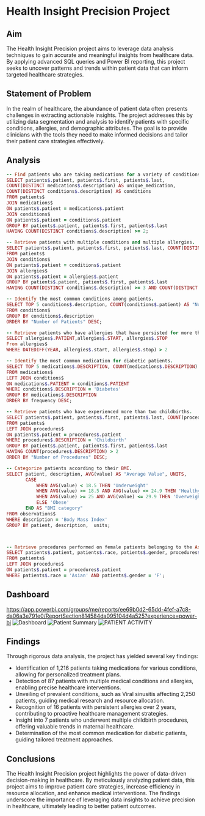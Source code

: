 # Health Insight Precision Project

## Aim
The Health Insight Precision project aims to leverage data analysis techniques to gain accurate and meaningful insights from healthcare data. 
By applying advanced SQL queries and Power BI reporting, this project seeks to uncover patterns and trends within patient data that can inform targeted healthcare strategies.

## Statement of Problem
In the realm of healthcare, the abundance of patient data often presents challenges in extracting actionable insights. 
The project addresses this by utilizing data segmentation and analysis to identify patients with specific conditions, allergies, and demographic attributes. 
The goal is to provide clinicians with the tools they need to make informed decisions and tailor their patient care strategies effectively.

## Analysis
```ruby 
-- Find patients who are taking medications for a variety of conditions.
SELECT patients$.patient, patients$.first, patients$.last, 
COUNT(DISTINCT medications$.description) AS unique_medication,
COUNT(DISTINCT conditions$.description) AS conditions
FROM patients$
JOIN medications$ 
ON patients$.patient = medications$.patient
JOIN conditions$ 
ON patients$.patient = conditions$.patient
GROUP BY patients$.patient, patients$.first, patients$.last
HAVING COUNT(DISTINCT conditions$.description) >= 2;

-- Retrieve patients with multiple conditions and multiple allergies.
SELECT patients$.patient, patients$.first, patients$.last, COUNT(DISTINCT conditions$.description) AS condition, COUNT(DISTINCT allergies$.description) AS Allergies
FROM patients$
JOIN conditions$ 
ON patients$.patient = conditions$.patient
JOIN allergies$ 
ON patients$.patient = allergies$.patient
GROUP BY patients$.patient, patients$.first, patients$.last
HAVING COUNT(DISTINCT conditions$.description) >= 3 AND COUNT(DISTINCT allergies$.description) >= 2;

-- Identify the most common conditions among patients.
SELECT TOP 5 conditions$.description, COUNT(conditions$.patient) AS "Number of Patients"
FROM conditions$
GROUP BY conditions$.description
ORDER BY "Number of Patients" DESC;

-- Retrieve patients who have allergies that have persisted for more than 2 years.
SELECT allergies$.PATIENT,allergies$.START, allergies$.STOP
From allergies$
WHERE DATEDIFF(YEAR, allergies$.start, allergies$.stop) > 2

-- Identify the most common medication for diabetic patients.
SELECT TOP 5 medications$.DESCRIPTION, COUNT(medications$.DESCRIPTION) AS frequency 
FROM medications$
LEFT JOIN conditions$ 
ON medications$.PATIENT = conditions$.PATIENT
WHERE conditions$.DESCRIPTION = 'Diabetes'
GROUP BY medications$.DESCRIPTION 
ORDER BY frequency DESC;

-- Retrieve patients who have experienced more than two childbirths.
SELECT patients$.patient, patients$.first, patients$.last, COUNT(procedures$.DESCRIPTION) AS "Number of Procedures"
FROM patients$
LEFT JOIN procedures$  
ON patients$.patient = procedures$.patient
WHERE procedures$.DESCRIPTION = 'Childbirth'
GROUP BY patients$.patient, patients$.first, patients$.last
HAVING COUNT(procedures$.DESCRIPTION) > 2
ORDER BY "Number of Procedures" DESC;

-- Categorize patients according to their BMI. 
SELECT patient, description, AVG(value) AS "Average Value", UNITS,
       CASE
           WHEN AVG(value) < 18.5 THEN 'Underweight'
           WHEN AVG(value) >= 18.5 AND AVG(value) <= 24.9 THEN 'Healthy'
           WHEN AVG(value) >= 25 AND AVG(value) <= 29.9 THEN 'Overweight'
           ELSE 'Obese'
       END AS "BMI category"
FROM observations$
WHERE description = 'Body Mass Index'
GROUP BY patient, description,  units;



-- Retrieve procedures performed on female patients belonging to the Asian race.
SELECT patients$.patient, patients$.race, patients$.gender, procedures$.description AS "procedure"
FROM patients$
LEFT JOIN procedures$ 
ON patients$.patient = procedures$.patient
WHERE patients$.race = 'Asian' AND patients$.gender = 'F';
```
## Dashboard
https://app.powerbi.com/groups/me/reports/ee69b0d2-65dd-4fef-a7c8-da06a3e791e0/ReportSection814584da095104d4a525?experience=power-bi
![Dashboard](https://github.com/Gracekadiri/Health-Insight/assets/106782819/730abefc-e4e8-4d57-829a-8f481721847c)
![Patient Summary](https://github.com/Gracekadiri/Health-Insight/assets/106782819/740e7caf-d073-4458-927d-dc55fd6d6a6a)
![PATIENT ACTIVITY](https://github.com/Gracekadiri/Health-Insight/assets/106782819/ff9f6408-6266-4b1c-ae9c-424f506547d1)


## Findings
Through rigorous data analysis, the project has yielded several key findings:
- Identification of 1,216 patients taking medications for various conditions, allowing for personalized treatment plans.
- Detection of 87 patients with multiple medical conditions and allergies, enabling precise healthcare interventions.
- Unveiling of prevalent conditions, such as Viral sinusitis affecting 2,250 patients, guiding medical research and resource allocation.
- Recognition of 16 patients with persistent allergies over 2 years, contributing to proactive healthcare management strategies.
- Insight into 7 patients who underwent multiple childbirth procedures, offering valuable trends in maternal healthcare.
- Determination of the most common medication for diabetic patients, guiding tailored treatment approaches.


## Conclusions
The Health Insight Precision project highlights the power of data-driven decision-making in healthcare. By meticulously analyzing patient data, this project aims to improve patient care strategies, increase efficiency in resource allocation, and enhance medical interventions. The findings underscore the importance of leveraging data insights to achieve precision in healthcare, ultimately leading to better patient outcomes.
